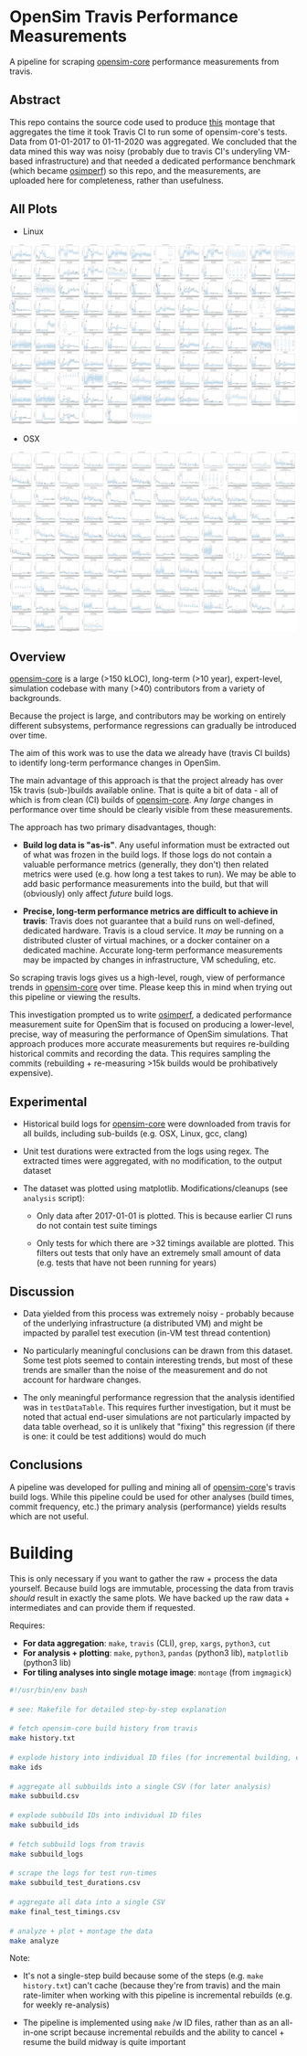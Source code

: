 # OpenSim Travis Performance Measurements

A pipeline for scraping
[opensim-core](https://github.com/opensim-org/opensim-core/)
performance measurements from travis.

## Abstract

This repo contains the source code used to produce [this]() montage
that aggregates the time it took Travis CI to run some of
opensim-core's tests. Data from 01-01-2017 to 01-11-2020 was
aggregated. We concluded that the data mined this way was noisy
(probably due to travis CI's underyling VM-based infrastructure) and
that needed a dedicated performance benchmark (which became
[osimperf](https://github.com/adamkewley/osimperf)) so this repo, and
the measurements, are uploaded here for completeness, rather than
usefulness.


## All Plots

- Linux

![All Linux results](results/linux_all.png)

- OSX

![All OSX results](results/osx_all.png)


## Overview

[opensim-core](https://github.com/opensim-org/opensim-core/) is a
large (>150 kLOC), long-term (>10 year), expert-level, simulation
codebase with many (>40) contributors from a variety of backgrounds.

Because the project is large, and contributors may be working on
entirely different subsystems, performance regressions can gradually
be introduced over time.

The aim of this work was to use the data we already have (travis CI
builds) to identify long-term performance changes in OpenSim.

The main advantage of this approach is that the project already has
over 15k travis (sub-)builds available online. That is quite a bit of
data - all of which is from clean (CI) builds of
[opensim-core](https://github.com/opensim-org/opensim-core/). Any
*large* changes in performance over time should be clearly visible
from these measurements.

The approach has two primary disadvantages, though:

- **Build log data is "as-is"**. Any useful information must be
  extracted out of what was frozen in the build logs. If those logs do
  not contain a valuable performance metrics (generally, they don't)
  then related metrics were used (e.g. how long a test takes to
  run). We may be able to add basic performance measurements into the
  build, but that will (obviously) only affect *future* build logs.

- **Precise, long-term performance metrics are difficult to achieve in
  travis**: Travis does not guarantee that a build runs on
  well-defined, dedicated hardware. Travis is a cloud service. It
  *may* be running on a distributed cluster of virtual machines, or a
  docker container on a dedicated machine. Accurate long-term
  performance measurements may be impacted by changes in
  infrastructure, VM scheduling, etc.

So scraping travis logs gives us a high-level, rough, view of
performance trends in
[opensim-core](https://github.com/opensim-org/opensim-core/) over
time. Please keep this in mind when trying out this pipeline or
viewing the results.

This investigation prompted us to write
[osimperf](https://github.com/adamkewley/osimperf), a dedicated
performance measurement suite for OpenSim that is focused on producing
a lower-level, precise, way of measuring the performance of OpenSim
simulations. That approach produces more accurate measurements but
requires re-building historical commits and recording the data. This
requires sampling the commits (rebuilding + re-measuring >15k builds
would be prohibatively expensive).


## Experimental

- Historical build logs for
  [opensim-core](https://github.com/opensim-org/opensim-core/) were
  downloaded from travis for all builds, including sub-builds
  (e.g. OSX, Linux, gcc, clang)

- Unit test durations were extracted from the logs using regex. The
  extracted times were aggregated, with no modification, to the output
  dataset

- The dataset was plotted using matplotlib. Modifications/cleanups
  (see `analysis` script):

  - Only data after 2017-01-01 is plotted. This is because earlier CI
    runs do not contain test suite timings

  - Only tests for which there are >32 timings available are
    plotted. This filters out tests that only have an extremely small
    amount of data (e.g. tests that have not been running for years)
 
 
## Discussion

- Data yielded from this process was extremely noisy - probably
  because of the underlying infrastructure (a distributed VM) and
  might be impacted by parallel test execution (in-VM test thread
  contention)
  
- No particularly meaningful conclusions can be drawn from this
  dataset. Some test plots seemed to contain interesting trends, but
  most of these trends are smaller than the noise of the measurement
  and do not account for hardware changes.
  
- The only meaningful performance regression that the analysis
  identified was in `testDataTable`. This requires further
  investigation, but it must be noted that actual end-user simulations
  are not particularly impacted by data table overhead, so it is
  unlikely that "fixing" this regression (if there is one: it could be
  test additions) would do much


## Conclusions

A pipeline was developed for pulling and mining all of
[opensim-core](https://github.com/opensim-org/opensim-core/)'s travis
build logs. While this pipeline could be used for other analyses
(build times, commit frequency, etc.) the primary analysis
(performance) yields results which are not useful.


# Building

This is only necessary if you want to gather the raw + process the
data yourself. Because build logs are immutable, processing the data
from travis *should* result in exactly the same plots. We have backed
up the raw data + intermediates and can provide them if requested.

Requires:

 - **For data aggregation**: `make`, `travis` (CLI), `grep`, `xargs`, `python3`, `cut`
 - **For analysis + plotting**: `make`, `python3`, `pandas` (python3
   lib), `matplotlib` (python3 lib)
 - **For tiling analyses into single motage image**: `montage` (from `imgmagick`)

```bash
#!/usr/bin/env bash

# see: Makefile for detailed step-by-step explanation

# fetch opensim-core build history from travis
make history.txt

# explode history into individual ID files (for incremental building, etc.)
make ids

# aggregate all subbuilds into a single CSV (for later analysis)
make subbuild.csv

# explode subbuild IDs into individual ID files
make subbuild_ids

# fetch subbuild logs from travis
make subbuild_logs

# scrape the logs for test run-times
make subbuild_test_durations.csv

# aggregate all data into a single CSV
make final_test_timings.csv

# analyze + plot + montage the data
make analyze
```

Note:

- It's not a single-step build because some of the steps (e.g. `make
  history.txt`) can't cache (because they're from travis) and the main
  rate-limiter when working with this pipeline is incremental rebuilds
  (e.g. for weekly re-analysis)

- The pipeline is implemented using `make` /w ID files, rather than as
  an all-in-one script because incremental rebuilds and the ability to
  cancel + resume the build midway is quite important
